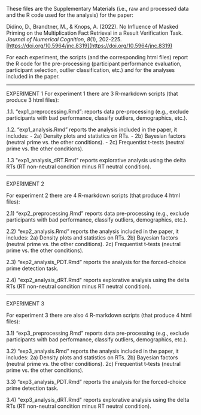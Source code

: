 
These files are the Supplementary Materials (i.e., raw and processed data and the R code used for the analysis) for the paper:

Didino, D., Brandtner, M., & Knops, A. (2022). No Influence of Masked Priming on the Multiplication Fact Retrieval in a Result Verification Task. 
*Journal of Numerical Cognition*, *8*(1), 202-225. [https://doi.org/10.5964/jnc.8319](https://doi.org/10.5964/jnc.8319)

For each experiment, the scripts (and the corresponding html files) report the R code for the pre-processing (participant performance evaluation, 
participant selection, outlier classification, etc.) and for the analyses included in the paper.

------------------------------------------------------------------------------------------------------------------------------------------------------

EXPERIMENT 1
For experiment 1 there are 3 R-markdown scripts (that produce 3 html files):

.1.1. “exp1_preprocessing.Rmd”: reports data pre-processing (e.g., exclude participants with bad performance, classify outliers, demographics, etc.).

.1.2. “exp1_analysis.Rmd” reports the analysis included in the paper, it includes:
    - 2a) Density plots and statistics on RTs.
    - 2b) Bayesian factors (neutral prime vs. the other conditions).
    - 2c) Frequentist t-tests (neutral prime vs. the other conditions).

.1.3 "exp1_analysis_dRT.Rmd" reports explorative analysis using the delta RTs (RT non-neutral condition minus RT neutral condition).

------------------------------------------------------------------------------------------------------------------------------------------------------

EXPERIMENT 2

For experiment 2 there are 4 R-markdown scripts (that produce 4 html files):

2.1) “exp2_preprocessing.Rmd” reports data pre-processing (e.g., exclude participants with bad performance, classify outliers, demographics, etc.).

2.2) “exp2_analysis.Rmd” reports the analysis included in the paper, it includes:
    2a) Density plots and statistics on RTs.
    2b) Bayesian factors (neutral prime vs. the other conditions).
    2c) Frequentist t-tests (neutral prime vs. the other conditions).

2.3) “exp2_analysis_PDT.Rmd” reports the analysis for the forced-choice prime detection task.

2.4) "exp2_analysis_dRT.Rmd" reports explorative analysis using the delta RTs (RT non-neutral condition minus RT neutral condition).

------------------------------------------------------------------------------------------------------------------------------------------------------

EXPERIMENT 3

For experiment 3 there are also 4 R-markdown scripts (that produce 4 html files):

3.1) “exp3_preprocessing.Rmd” reports data pre-processing (e.g., exclude participants with bad performance, classify outliers, demographics, etc.).

3.2) “exp3_analysis.Rmd” reports the analysis included in the paper, it includes:
    2a) Density plots and statistics on RTs.
    2b) Bayesian factors (neutral prime vs. the other conditions).
    2c) Frequentist t-tests (neutral prime vs. the other conditions).

3.3) “exp3_analysis_PDT.Rmd” reports the analysis for the forced-choice prime detection task.

3.4) "exp3_analysis_dRT.Rmd" reports explorative analysis using the delta RTs (RT non-neutral condition minus RT neutral condition).
